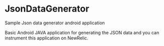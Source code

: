 # JsonDataGenerator
Sample Json data generator android application

Basic Android JAVA application for generating the JSON data and you can instrument this application on NewRelic. 

